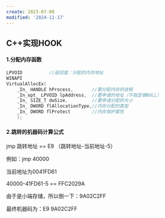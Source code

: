 ```yaml
---
create: 2023-07-08
modified: '2024-11-17'
---
```


## C++实现HOOK

#### 1.分配内存函数

```C++
LPVOID			//返回值：分配的内存地址
WINAPI
VirtualAllocEx(
    _In_ HANDLE hProcess,		//要分配内存的进程
    _In_opt_ LPVOID lpAddress,	//要申请的地址（不指定填NULL）
    _In_ SIZE_T dwSize,			//要申请分配的大小
    _In_ DWORD flAllocationType,//内存分配的类型
    _In_ DWORD flProtect		//内存保护属性
    );
```

#### 2.跳转的机器码计算公式

jmp 跳转地址 == E9 （跳转地址-当前地址-5）

例如：jmp 40000

当前地址为0041FD61

40000-41FD61-5 == FFC2029A

由于是小端存储，所以倒一下：9A02C2FF

最终机器码为：E9 9A02C2FF